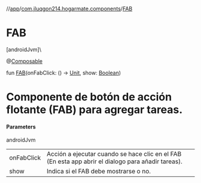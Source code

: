 //[app](../../index.md)/[com.jluqgon214.hogarmate.components](index.md)/[FAB](-f-a-b.md)

# FAB

[androidJvm]\

@[Composable](https://developer.android.com/reference/kotlin/androidx/compose/runtime/Composable.html)

fun [FAB](-f-a-b.md)(onFabClick: () -&gt; [Unit](https://kotlinlang.org/api/latest/jvm/stdlib/kotlin-stdlib/kotlin/-unit/index.html), show: [Boolean](https://kotlinlang.org/api/latest/jvm/stdlib/kotlin-stdlib/kotlin/-boolean/index.html))

# Componente de botón de acción flotante (FAB) para agregar tareas.

#### Parameters

androidJvm

| | |
|---|---|
| onFabClick | Acción a ejecutar cuando se hace clic en el FAB (En esta app abrir el dialogo para añadir tareas). |
| show | Indica si el FAB debe mostrarse o no. |
